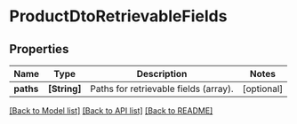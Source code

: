 # ProductDtoRetrievableFields

## Properties
Name | Type | Description | Notes
------------ | ------------- | ------------- | -------------
**paths** | **[String]** | Paths for retrievable fields (array). | [optional] 

[[Back to Model list]](../README.md#documentation-for-models) [[Back to API list]](../README.md#documentation-for-api-endpoints) [[Back to README]](../README.md)


